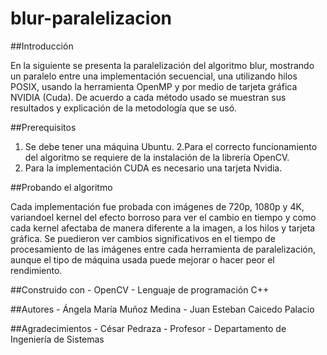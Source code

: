 # blur-paralelizacion

##Introducción

En la siguiente se presenta la paralelización del algoritmo blur, mostrando un paralelo entre una implementación secuencial, una utilizando hilos POSIX, usando la herramienta OpenMP y por medio de tarjeta gráfica NVIDIA (Cuda).
De acuerdo a cada método usado se muestran sus resultados y explicación de la metodología que se usó. 

##Prerequisitos

1. Se debe tener una máquina Ubuntu.
2.Para el correcto funcionamiento del algoritmo se requiere de la instalación de la librería OpenCV.
3. Para la implementación CUDA es necesario una tarjeta Nvidia.

##Probando el algoritmo

Cada implementación fue probada con imágenes de 720p, 1080p y 4K, variandoel kernel del efecto borroso para ver el cambio en tiempo y como cada kernel afectaba de manera diferente a la imagen, a los hilos y tarjeta gráfica.
Se puedieron ver cambios significativos en el tiempo de procesamiento de las imágenes entre cada herramienta de paralelización, aunque el tipo de máquina usada puede mejorar o hacer peor el rendimiento.

##Construido con
    - OpenCV
    - Lenguaje de programación C++

##Autores
    -   Ángela María Muñoz Medina
    -   Juan Esteban Caicedo Palacio

##Agradecimientos
    -   César Pedraza - Profesor
    -   Departamento de Ingeniería de Sistemas 
